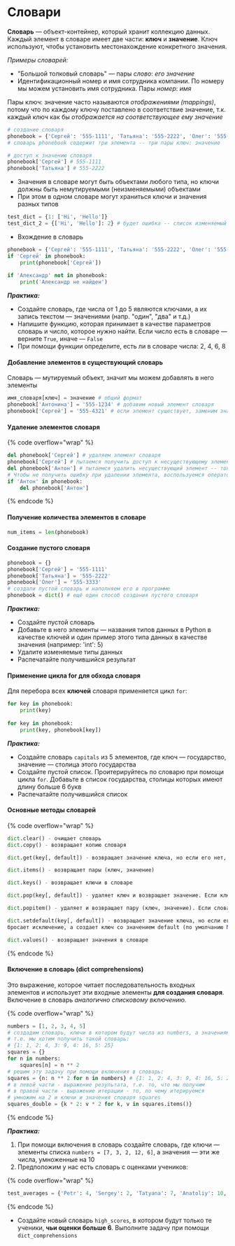 # Словари

**Словарь** — объект-контейнер, который хранит коллекцию данных. Каждый элемент в словаре имеет две части: **ключ** и **значение**. Ключ используют, чтобы установить местонахождение конкретного значения.

_Примеры словарей:_

* "Большой толковый словарь" — пары _слово_: _его значение_
* Идентификационный номер и имя сотрудника компании. По номеру мы можем установить имя сотрудника. Пары _номер_: _имя_

Пары ключ: значение часто называются _отображениями (mappings)_, потому что по каждому ключу поставлено в соответствие значение, т.к. каждый ключ как бы _отображается на соответствующее ему значение_

```python
# создание словаря
phonebook = {'Сергей': '555-1111', 'Татьяна': '555-2222', 'Олег': '555-3333'}
# словарь phonebook содержит три элемента -- три пары ключ: значение
```

```python
# доступ к значению словаря
phonebook['Сергей'] # 555-1111
phonebook['Татьяна'] # 555-2222
```

* Значения в словаре могут быть объектами любого типа, но ключи должны быть немутируемыми (неизменяемыми) объектами
* При этом в одном словаре могут храниться ключи и значения разных типов

```python
test_dict = {1: ['Hi', 'Hello']}
test_dict_2 = {['Hi', 'Hello']: 2} # будет ошибка -- список изменяемый объект
```

* Вхождение в словарь

```python
phonebook = {'Сергей': '555-1111', 'Татьяна': '555-2222', 'Олег': '555-3333'}
if 'Сергей' in phonebook:
    print(phonebook['Сергей'])
    
if 'Александр' not in phonebook:
    print('Александр не найден')
```

_**Практика:**_

* Создайте словарь, где числа от 1 до 5 являются ключами, а их запись текстом — значениями (напр. "один", "два" и т.д.)
* Напишите функцию, которая принимает в качестве параметров словарь и число, которое нужно найти. Если число есть в словаре — верните `True`, иначе — `False`
* При помощи функции определите, есть ли в словаре числа: 2, 4, 6, 8

#### Добавление элементов в существующий словарь

Словарь — мутируемый объект, значит мы можем добавлять в него элементы

```python
имя_словаря[ключ] = значение # общий формат
phonebook['Антонина'] = '555-1234' # добавим новый элемент словаря
phonebook['Сергей'] = '555-4321' # если элемент существует, заменим значение
```

#### Удаление элементов словаря

{% code overflow="wrap" %}
```python
del phonebook['Сергей'] # удаляем элемент словаря
phonebook['Сергей'] # пытаемся получить доступ к несуществующему элементу -- получим ошибку KeyError
del phonebook['Антон'] # пытаемся удалить несуществующий элемент -- тоже получим ошибку KeyError
# Чтобы не получить ошибку при удалении элемента, воспользуемся оператором in
if 'Антон' in phonebook:
    del phonebook['Антон']
```
{% endcode %}

#### Получение количества элементов в словаре

```python
num_items = len(phonebook)
```

#### Создание пустого словаря

```python
phonebook = {}
phonebook['Сергей'] = '555-1111'
phonebook['Татьяна'] = '555-2222'
phonebook['Олег'] = '555-3333'
# создали пустой словарь и наполняем его в программе
phonebook = dict() # ещё один способ создания пустого словаря
```

_**Практика:**_

* Создайте пустой словарь
* Добавьте в него элементы — названия типов данных в Python в качестве ключей и один пример этого типа данных в качестве значения (например: 'int': 5)
* Удалите изменяемые типы данных
* Распечатайте получившийся результат

#### Применение цикла for для обхода словаря

Для перебора всех **ключей** словаря применяется цикл `for`:

```python
for key in phonebook:
    print(key)
    
for key in phonebook:
    print(key, phonebook[key])
```

_**Практика:**_

* Создайте словарь `capitals` из 5 элементов, где ключ — государство, значение — столица этого государства
* Создайте пустой список. Проитерируйтесь по словарю при помощи цикла `for`. Добавьте в список государства, столицы которых имеют длину больше 6 букв
* Распечатайте получившийся список

#### Основные  методы словарей

{% code overflow="wrap" %}
```python
dict.clear() - очищает словарь
dict.copy() - возвращает копию словаря

dict.get(key[, default]) - возвращает значение ключа, но если его нет, не бросает исключение, а возвращает default (по умолчанию None)

dict.items() - возвращает пары (ключ, значение)

dict.keys() - возвращает ключи в словаре

dict.pop(key[, default]) - удаляет ключ и возвращает значение. Если ключа нет, возвращает default (по умолчанию бросает исключение)

dict.popitem() - удаляет и возвращает пару (ключ, значение). Если словарь пуст, бросает исключение KeyError

dict.setdefault(key[, default]) - возвращает значение ключа, но если его нет, не 
бросает исключение, а создает ключ со значением default (по умолчанию None)

dict.values() - возвращает значения в словаре
```
{% endcode %}

#### Включение в словарь (dict comprehensions)

Это выражение, которое читает последовательность входных элементов и использует эти входные элементы **для создания словаря**. Включение в словарь _аналогично списковому включению._

{% code overflow="wrap" %}
```python
numbers = [1, 2, 3, 4, 5]
# создадим словарь, ключи в котором будут числа из numbers, а значениями - квадраты этих чисел
# т.е. мы хотим получить такой словарь: 
# {1: 1, 2: 4, 3: 9, 4: 16, 5: 25}
squares = {}
for n in numbers:
    squares[n] = n ** 2
# решим эту задачу при помощи включения в словарь:
squares = {n: n ** 2 for n in numbers} # {1: 1, 2: 4, 3: 9, 4: 16, 5: 25}
# в левой части - выражение результата, т.е. то, что мы получим
# в правой части - выражение итерации - то, по чему итерируемся
# умножим на 2 и ключи и значения словаря squares
squares_double = {k * 2: v * 2 for k, v in squares.items()}
```
{% endcode %}

_**Практика:**_

1. При помощи включения в словарь создайте словарь, где ключи — элементы списка `numbers = [7, 3, 2, 12, 6]`, а значения — эти же числа, умноженные на 10
2. Предположим у нас есть словарь с оценками учеников:

{% code overflow="wrap" %}
```python
test_averages = {'Petr': 4, 'Sergey': 2, 'Tatyana': 7, 'Anatoliy': 10, 'Larisa': 12, 'Vladimir': 6, 'Olga': 3}
```
{% endcode %}

* Создайте новый словарь `high_scores`, в котором будут только те ученики, **чьи оценки больше 6**. Выполните задачу при помощи `dict_comprehensions`
